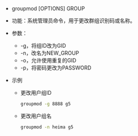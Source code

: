 - groupmod [OPTIONS] GROUP

- 功能：系统管理员命令，用于更改群组识别码或名称。

- 参数：

  - -g，将组ID改为GID
  - -n，改名为NEW_GROUP
  - -o，允许使用重复的GID
  - -p，将密码更改为PASSWORD

- 示例

  - 更改用户组ID

    ```bash
    groupmod -g 8888 g5
    ```

  - 更改用户组名

    ```bash
    groupmod -n heima g5
    ```

  

